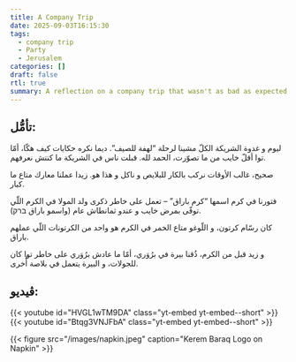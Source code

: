 ```yaml
---
title: A Company Trip
date: 2025-09-03T16:15:30
tags:
  - company trip
  - Party 
  - Jerusalem 
categories: []
draft: false
rtl: true
summary: A reflection on a company trip that wasn't as bad as expected
---
```


## تأمُّل:
ليوم و غدوة الشريكة الكلّ مشينا لرحلة “لهفة للصيف”. ديما نكره حكايات كيف هكّا، أمّا توا أقلّ خايب من ما تصوّرت، الحمد لله. قبلت ناس في الشريكة ما كنتش نعرفهم.

صحيح، غالب الأوقات نركب بالكار للبلايص و ناكل و هذا هو. زيدا عملنا معارك متاع ما كبار.

فتورنا في كرم اسمها “كرم باراق” – تعمل على خاطر ذكرى ولد المولا في الكرم اللّي توفّى بمرض خايب و عندو ثمانطاش عام (واسمو باراق ברק).

كان رسّام كرتون، و اللّوغو متاع الخمر في الكرم هو واحد من الكرتونات اللّي عملهم باراق.

و زيد قبل من الكرم، ذُقنا بيرة في برُوَري، أمّا ما عادش برُوَري على خاطر توا كان للجولات، و البيرة يتعمل في بلاصة أُخرى. 

## ڤيديو:

{{< youtube id="HVGL1wTM9DA" class="yt-embed yt-embed--short" >}}
{{< youtube id="Btqg3VNJFbA" class="yt-embed yt-embed--short" >}}

{{< figure src="/images/napkin.jpeg" caption="Kerem Baraq Logo on Napkin" >}}


